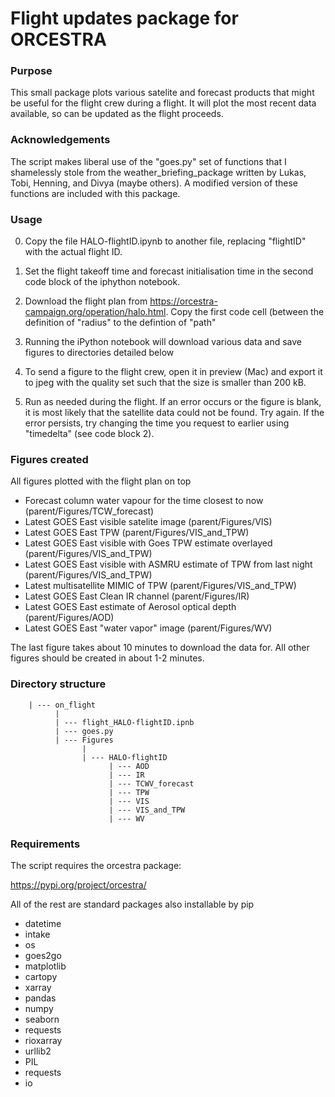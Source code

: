 # Flight updates package for ORCESTRA

### Purpose

This small package plots various satelite and forecast products that might be useful for the flight crew during a flight. It will plot the most recent data available, so can be updated as the flight proceeds.

### Acknowledgements

The script makes liberal use of the "goes.py" set of functions that I shamelessly stole from the weather_briefing_package written by Lukas, Tobi, Henning, and Divya (maybe others). A modified version of these functions are included with this package.


### Usage

0) Copy the file HALO-flightID.ipynb to another file, replacing "flightID" with the actual flight ID.

1) Set the flight takeoff time and forecast initialisation time in the second code block of the iphython notebook.

2) Download the flight plan from https://orcestra-campaign.org/operation/halo.html. Copy the first code cell (between the definition of "radius" to the defintion of "path" 

3) Running the iPython notebook will download various data and save figures to directories detailed below

4) To send a figure to the flight crew, open it in preview (Mac) and export it to jpeg with the quality set such that the size is smaller than 200 kB.

5) Run as needed during the flight. If an error occurs or the figure is blank, it is most likely that the satellite data could not be found. Try again. If the error persists, try changing the time you request to earlier using "timedelta" (see code block 2).


### Figures created

All figures plotted with the flight plan on top

- Forecast column water vapour for the time closest to now 	(parent/Figures/TCW_forecast)
- Latest GOES East visible satelite image 			(parent/Figures/VIS)
- Latest GOES East TPW 						(parent/Figures/VIS_and_TPW)
- Latest GOES East visible with Goes TPW estimate overlayed 	(parent/Figures/VIS_and_TPW)
- Latest GOES East visible with ASMRU estimate of TPW from last night (parent/Figures/VIS_and_TPW)
- Latest multisatellite MIMIC of TPW (parent/Figures/VIS_and_TPW)
- Latest GOES East Clean IR channel				(parent/Figures/IR)
- Latest GOES East estimate of Aerosol optical depth		(parent/Figures/AOD)
- Latest GOES East "water vapor" image 				(parent/Figures/WV)

The last figure takes about 10 minutes to download the data for. All other figures should be created in about 1-2 minutes.

### Directory structure


```
    | --- on_flight	
          |			
          | --- flight_HALO-flightID.ipnb	
          | --- goes.py 						
          | --- Figures			
    	        |
                | --- HALO-flightID			
                      | --- AOD			
                      | --- IR			
                      | --- TCWV_forecast	
                      | --- TPW			
                      | --- VIS			
                      | --- VIS_and_TPW		
                      | --- WV			

```

### Requirements


The script requires the orcestra package:

https://pypi.org/project/orcestra/


All of the rest are standard packages also installable by pip

- datetime		
- intake		
- os	 		
- goes2go			
- matplotlib		
- cartopy		
- xarray		
- pandas		
- numpy			
- seaborn		
- requests	
- rioxarray	
- urllib2
- PIL
- requests
- io



